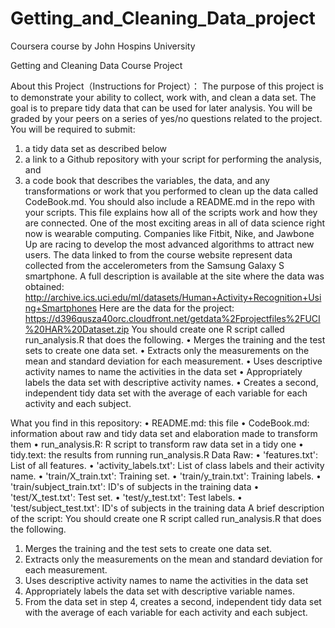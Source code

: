 # Getting_and_Cleaning_Data_project
Coursera course by John Hospins University

Getting and Cleaning Data Course Project

About this Project（Instructions for Project）：
The purpose of this project is to demonstrate your ability to collect, work with, and clean a data set.
The goal is to prepare tidy data that can be used for later analysis.
You will be graded by your peers on a series of yes/no questions related to the project.
You will be required to submit:
1.	a tidy data set as described below
2.	a link to a Github repository with your script for performing the analysis, and
3.	a code book that describes the variables, the data, and any transformations or work that you performed to clean up the data called CodeBook.md. You should also include a README.md in the repo with your scripts. This file explains how all of the scripts work and how they are connected.
One of the most exciting areas in all of data science right now is wearable computing. Companies like Fitbit, Nike, and Jawbone Up are racing to develop the most advanced algorithms to attract new users. The data linked to from the course website represent data collected from the accelerometers from the Samsung Galaxy S smartphone. A full description is available at the site where the data was obtained: http://archive.ics.uci.edu/ml/datasets/Human+Activity+Recognition+Using+Smartphones
Here are the data for the project: https://d396qusza40orc.cloudfront.net/getdata%2Fprojectfiles%2FUCI%20HAR%20Dataset.zip
You should create one R script called run_analysis.R that does the following.
•	Merges the training and the test sets to create one data set.
•	Extracts only the measurements on the mean and standard deviation for each measurement. 
•	Uses descriptive activity names to name the activities in the data set
•	Appropriately labels the data set with descriptive activity names. 
•	Creates a second, independent tidy data set with the average of each variable for each activity and each subject. 



What you find in this repository:
•	README.md: this file
•	CodeBook.md: information about raw and tidy data set and elaboration made to transform them
•	run_analysis.R: R script to transform raw data set in a tidy one
•	tidy.text: the results from running run_analysis.R
Data Raw:
•	'features.txt': List of all features.
•	'activity_labels.txt': List of class labels and their activity name.
•	'train/X_train.txt': Training set.
•	'train/y_train.txt': Training labels.
•	'train/subject_train.txt': ID's of subjects in the training data
•	'test/X_test.txt': Test set.
•	'test/y_test.txt': Test labels.
•	'test/subject_test.txt': ID's of subjects in the training data
A brief description of the script:
You should create one R script called run_analysis.R that does the following. 
1.	Merges the training and the test sets to create one data set.
2.	Extracts only the measurements on the mean and standard deviation for each measurement. 
3.	Uses descriptive activity names to name the activities in the data set
4.	Appropriately labels the data set with descriptive variable names. 
5.	From the data set in step 4, creates a second, independent tidy data set with the average of each variable for each activity and each subject.


